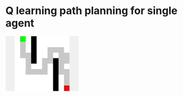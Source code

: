 # Q learning path planning for single agent

![image](https://github.com/HeGsnS/Q-learning-path-planning-for-single-agent/blob/master/Q%20learning%20path%20planning.gif)

